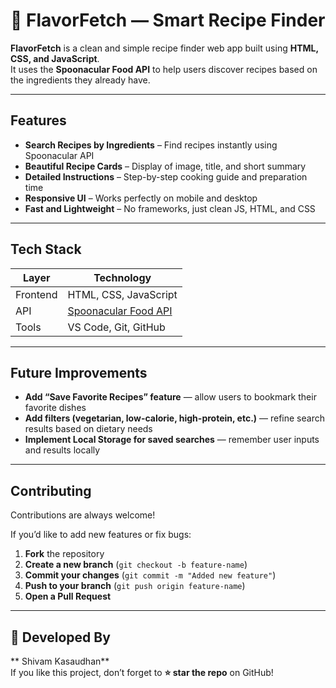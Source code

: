 # 🍲 FlavorFetch — Smart Recipe Finder

**FlavorFetch** is a clean and simple recipe finder web app built using **HTML, CSS, and JavaScript**.  
It uses the **Spoonacular Food API** to help users discover recipes based on the ingredients they already have.

---

## Features

- **Search Recipes by Ingredients** – Find recipes instantly using Spoonacular API  
- **Beautiful Recipe Cards** – Display of image, title, and short summary  
- **Detailed Instructions** – Step-by-step cooking guide and preparation time  
- **Responsive UI** – Works perfectly on mobile and desktop  
- **Fast and Lightweight** – No frameworks, just clean JS, HTML, and CSS  

---

## Tech Stack

| Layer | Technology |
|-------|-------------|
| Frontend | HTML, CSS, JavaScript |
| API | [Spoonacular Food API](https://spoonacular.com/food-api) |
| Tools | VS Code, Git, GitHub |

---

## Future Improvements

- **Add “Save Favorite Recipes” feature** — allow users to bookmark their favorite dishes  
- **Add filters (vegetarian, low-calorie, high-protein, etc.)** — refine search results based on dietary needs  
- **Implement Local Storage for saved searches** — remember user inputs and results locally  

---

## Contributing

Contributions are always welcome!  

If you’d like to add new features or fix bugs:
1. **Fork** the repository  
2. **Create a new branch** (`git checkout -b feature-name`)  
3. **Commit your changes** (`git commit -m "Added new feature"`)  
4. **Push to your branch** (`git push origin feature-name`)  
5. **Open a Pull Request**

---

## 💙 Developed By

** Shivam Kasaudhan**  
If you like this project, don’t forget to **⭐ star the repo** on GitHub!
